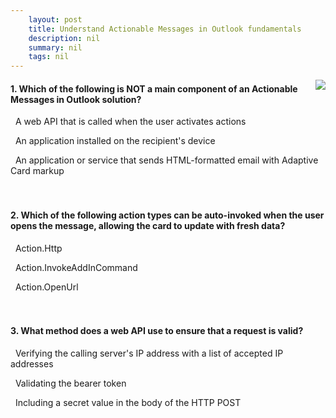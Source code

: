 ```yaml
---
    layout: post
    title: Understand Actionable Messages in Outlook fundamentals  
    description: nil
    summary: nil
    tags: nil
---
```



 <a target="_blank" href="https://docs.microsoft.com/en-us/learn/modules/understand-actionable-messages/6-knowledge-check/"><i class="fas fa-external-link-alt"></i> </a>
 <img align="right" src="https://docs.microsoft.com/en-us/learn/achievements/understand-actionable-messages.svg">
####  1. Which of the following is NOT a main component of an Actionable Messages in Outlook solution?


<i class='far fa-square'></i> &nbsp;&nbsp;A web API that is called when the user activates actions

<i class='fas fa-check-square' style='color: Dodgerblue;'></i> &nbsp;&nbsp;An application installed on the recipient's device

<i class='far fa-square'></i> &nbsp;&nbsp;An application or service that sends HTML-formatted email with Adaptive Card markup
<br />
<br />
<br />

####  2. Which of the following action types can be auto-invoked when the user opens the message, allowing the card to update with fresh data?


<i class='fas fa-check-square' style='color: Dodgerblue;'></i> &nbsp;&nbsp;Action.Http

<i class='far fa-square'></i> &nbsp;&nbsp;Action.InvokeAddInCommand

<i class='far fa-square'></i> &nbsp;&nbsp;Action.OpenUrl
<br />
<br />
<br />

####  3. What method does a web API use to ensure that a request is valid?


<i class='far fa-square'></i> &nbsp;&nbsp;Verifying the calling server's IP address with a list of accepted IP addresses

<i class='fas fa-check-square' style='color: Dodgerblue;'></i> &nbsp;&nbsp;Validating the bearer token

<i class='far fa-square'></i> &nbsp;&nbsp;Including a secret value in the body of the HTTP POST
<br />
<br />
<br />
